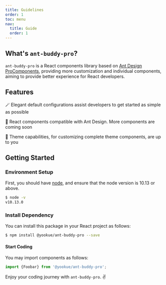```yaml
---
title: Guidelines
order: 1
toc: menu
nav:
  title: Guide
  order: 1
---
```


## What's `ant-buddy-pro`?

`ant-buddy-pro` is a React components library based on [Ant Design ProComponents](https://pro-components.antdigital.dev), providing more customization and individual components, aiming to provide better experience for React developers.

## Features

🪄 Elegant default configurations assist developers to get started as simple as possible

💎 React components compatible with Ant Design. More components are coming soon

🎨 Theme capabilities, for customizing complete theme components, are up to you

## Getting Started

### Environment Setup

First, you should have [node](https://nodejs.org/en/), and ensure that the node version is 10.13 or above.

```bash
$ node -v
v10.13.0
```

### Install Dependency

You can install this package in your React project as follows:

```bash
$ npm install @yookue/ant-buddy-pro --save
```

#### Start Coding

You may import components as follows:

```jsx | pure
import {Foobar} from '@yookue/ant-buddy-pro';
```

Enjoy your coding journey with `ant-buddy-pro`. ✌️
